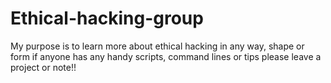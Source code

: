 # Ethical-hacking-group
My purpose is to learn more about ethical hacking in any way, shape or form if anyone has any handy scripts, command lines or tips please leave a project or note!!
